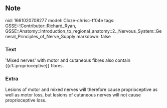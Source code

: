 ## Note
nid: 1661020708277
model: Cloze-chrisc-ff04e
tags: GSSE::!Contributor::Richard_Ryan, GSSE::Anatomy::Introduction_to_regional_anatomy::2._Nervous_System::General_Principles_of_Nerve_Supply
markdown: false

### Text
<div class='toggle'>
  'Mixed nerves' with motor and cutaneous fibres also contain
  {{c1::proprioceptive}} fibres.
</div>

### Extra
<p id="c630ca4e-ca6d-4141-a7df-733c5c3ae8d9" class="">Lesions of
motor and mixed nerves will therefore cause proprioceptive as well
as motor loss, but lesions of cutaneous nerves will not cause
proprioceptive loss.
